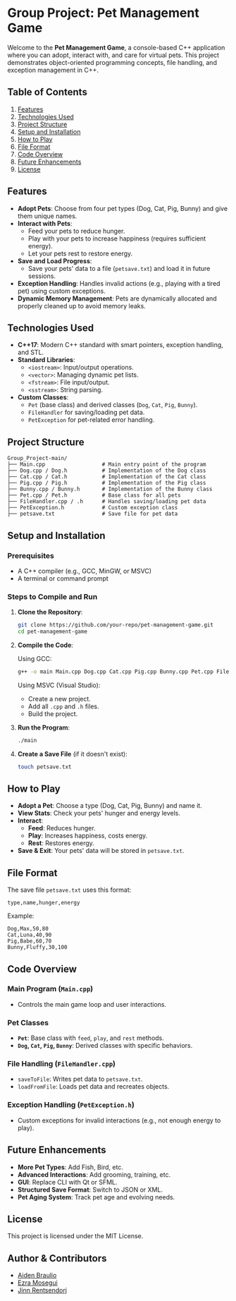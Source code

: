 # Group Project: Pet Management Game

Welcome to the **Pet Management Game**, a console-based C++ application where you can adopt, interact with, and care for virtual pets. This project demonstrates object-oriented programming concepts, file handling, and exception management in C++.

## Table of Contents
1. [Features](#features)
2. [Technologies Used](#technologies-used)
3. [Project Structure](#project-structure)
4. [Setup and Installation](#setup-and-installation)
5. [How to Play](#how-to-play)
6. [File Format](#file-format)
7. [Code Overview](#code-overview)
8. [Future Enhancements](#future-enhancements)
9. [License](#license)

## Features
- **Adopt Pets**: Choose from four pet types (Dog, Cat, Pig, Bunny) and give them unique names.
- **Interact with Pets**:
  - Feed your pets to reduce hunger.
  - Play with your pets to increase happiness (requires sufficient energy).
  - Let your pets rest to restore energy.
- **Save and Load Progress**:
  - Save your pets' data to a file (`petsave.txt`) and load it in future sessions.
- **Exception Handling**: Handles invalid actions (e.g., playing with a tired pet) using custom exceptions.
- **Dynamic Memory Management**: Pets are dynamically allocated and properly cleaned up to avoid memory leaks.

## Technologies Used
- **C++17**: Modern C++ standard with smart pointers, exception handling, and STL.
- **Standard Libraries**:
  - `<iostream>`: Input/output operations.
  - `<vector>`: Managing dynamic pet lists.
  - `<fstream>`: File input/output.
  - `<sstream>`: String parsing.
- **Custom Classes**:
  - `Pet` (base class) and derived classes (`Dog`, `Cat`, `Pig`, `Bunny`).
  - `FileHandler` for saving/loading pet data.
  - `PetException` for pet-related error handling.

## Project Structure
```
Group_Project-main/
├── Main.cpp                  # Main entry point of the program
├── Dog.cpp / Dog.h           # Implementation of the Dog class
├── Cat.cpp / Cat.h           # Implementation of the Cat class
├── Pig.cpp / Pig.h           # Implementation of the Pig class
├── Bunny.cpp / Bunny.h       # Implementation of the Bunny class
├── Pet.cpp / Pet.h           # Base class for all pets
├── FileHandler.cpp / .h      # Handles saving/loading pet data
├── PetException.h            # Custom exception class
├── petsave.txt               # Save file for pet data
```

## Setup and Installation

### Prerequisites
- A C++ compiler (e.g., GCC, MinGW, or MSVC)
- A terminal or command prompt

### Steps to Compile and Run

1. **Clone the Repository**:
   ```bash
   git clone https://github.com/your-repo/pet-management-game.git
   cd pet-management-game
   ```

2. **Compile the Code**:

   Using GCC:
   ```bash
   g++ -o main Main.cpp Dog.cpp Cat.cpp Pig.cpp Bunny.cpp Pet.cpp FileHandler.cpp -std=c++17
   ```

   Using MSVC (Visual Studio):
   - Create a new project.
   - Add all `.cpp` and `.h` files.
   - Build the project.

3. **Run the Program**:
   ```bash
   ./main
   ```

4. **Create a Save File** (if it doesn't exist):
   ```bash
   touch petsave.txt
   ```

## How to Play

- **Adopt a Pet**: Choose a type (Dog, Cat, Pig, Bunny) and name it.
- **View Stats**: Check your pets' hunger and energy levels.
- **Interact**:
  - **Feed**: Reduces hunger.
  - **Play**: Increases happiness, costs energy.
  - **Rest**: Restores energy.
- **Save & Exit**: Your pets' data will be stored in `petsave.txt`.

## File Format

The save file `petsave.txt` uses this format:
```
type,name,hunger,energy
```

Example:
```
Dog,Max,50,80
Cat,Luna,40,90
Pig,Babe,60,70
Bunny,Fluffy,30,100
```

## Code Overview

### Main Program (`Main.cpp`)
- Controls the main game loop and user interactions.

### Pet Classes
- **`Pet`**: Base class with `feed`, `play`, and `rest` methods.
- **`Dog`, `Cat`, `Pig`, `Bunny`**: Derived classes with specific behaviors.

### File Handling (`FileHandler.cpp`)
- `saveToFile`: Writes pet data to `petsave.txt`.
- `loadFromFile`: Loads pet data and recreates objects.

### Exception Handling (`PetException.h`)
- Custom exceptions for invalid interactions (e.g., not enough energy to play).

## Future Enhancements
- **More Pet Types**: Add Fish, Bird, etc.
- **Advanced Interactions**: Add grooming, training, etc.
- **GUI**: Replace CLI with Qt or SFML.
- **Structured Save Format**: Switch to JSON or XML.
- **Pet Aging System**: Track pet age and evolving needs.

## License
This project is licensed under the MIT License.

## Author & Contributors
- [Aiden Braulio](https://github.com/Din0Din)
- [Ezra Mosegui](https://github.com/EMosegui)
- [Jinn Rentsendorj](https://github.com/J-Rentsendorj)


